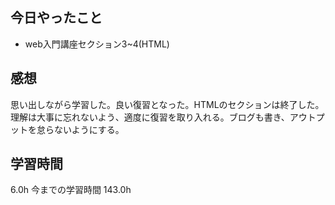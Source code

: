 ## 今日やったこと
- web入門講座セクション3~4(HTML)

## 感想
思い出しながら学習した。良い復習となった。HTMLのセクションは終了した。理解は大事に忘れないよう、適度に復習を取り入れる。ブログも書き、アウトプットを怠らないようにする。

## 学習時間
6.0h 今までの学習時間 143.0h

